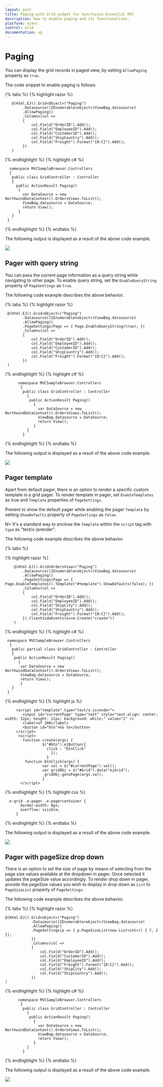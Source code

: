 ```yaml
---
layout: post
title: Paging with Grid widget for Syncfusion Essential MVC
description: How to enable paging and its functionalites.
platform: ejmvc
control: Grid
documentation: ug
---
```

# Paging

 You can display the grid records in paged view, by setting `AllowPaging` property as `true`.

The code snippet to enable paging is follows.

{% tabs %}
{% highlight razor %}

       @(Html.EJ().Grid<Object>("Paging")
            .Datasource((IEnumerable<object>)ViewBag.datasource)
            .AllowPaging()
            .Columns(col =>
            {
                col.Field("OrderID").Add();
                col.Field("EmployeeID").Add();
                col.Field("CustomerID").Add();
                col.Field("ShipCountry").Add();
                col.Field("Freight").Format("{0:C}").Add();
            })
       )
{% endhighlight  %} 
{% highlight c# %}

      namespace MVCSampleBrowser.Controllers
      {
       public class GridController : Controller
       { 
         public ActionResult Paging()
          {
            var DataSource = new NorthwindDataContext().OrdersViews.ToList();
            ViewBag.datasource = DataSource;
            return View();
          }
       }
     }    
 {% endhighlight  %}
 {% endtabs %} 
 
 The following output is displayed as a result of the above code example.
 
 ![](Paging_images/Paging_img1.png)

## Pager with query string


You can pass the current page information as a query string while navigating to other page. To enable query string, set the `EnableQueryString` property of `PageSettings` as `true`.

The following code example describes the above behavior.

{% tabs %}
{% highlight razor %}

     @(Html.EJ().Grid<Object>("Paging")
            .Datasource((IEnumerable<object>)ViewBag.datasource)
            .AllowPaging()
            .PageSettings(Page => { Page.EnableQueryString(true); })
            .Columns(col =>
            {
                col.Field("OrderID").Add();
                col.Field("EmployeeID").Add();
                col.Field("CustomerID").Add();
                col.Field("ShipCountry").Add();
                col.Field("Freight").Format("{0:C}").Add();
            })
     )            
 {% endhighlight  %} 
 {% highlight c# %} 
        
          namespace MVCSampleBrowser.Controllers
           {
            public class GridController : Controller
              { 
               public ActionResult Paging()
                 {
                   var DataSource = new NorthwindDataContext().OrdersViews.ToList();
                   ViewBag.datasource = DataSource;
                   return View();
                 }
              }   
            } 

 {% endhighlight  %}
 {% endtabs %} 

The following output is displayed as a result of the above code example.

 ![](Paging_images/Paging_img2.png)


## Pager template

Apart from default pager, there is an option to render a specific custom template in a grid pager. To render template in pager, set `EnableTemplates`  as true and `Template`  properties of `PageSettings`.

 Prevent to show the default pager while enabling the pager `Template`  by setting `ShowDefaults`  property of `PageSettings`  as `false`.

 N> It's a standard way to enclose the `Template`  within the `script` tag with `type` as "text/x-jsrender".

The following code example describes the above behavior.

{% tabs %} 

{% highlight razor %}

        @(Html.EJ().Grid<OrdersView>("Paging")
            .Datasource((IEnumerable<object>)ViewBag.datasource)
            .AllowPaging() 
            .PageSettings(Page => { Page.EnableTemplates().Template("#template").ShowDefaults(false); })
            .Columns(col =>
            {
                col.Field("OrderID").Add();
                col.Field("EmployeeID").Add();
                col.Field("ShipCity").Add();
                col.Field("ShipCountry").Add();
                col.Field("Freight").Format("{0:C}").Add();
            }).ClientSideEvents(e=>e.Create("create")) 
        )         
{% endhighlight  %}
{% highlight c# %}

     namespace MVCSampleBrowser.Controllers
      {
       public partial class GridController : Controller
       {
        public ActionResult Paging()
          {
           var DataSource = new NorthwindDataContext().OrdersViews.ToList();
           ViewBag.datasource = DataSource;
           return View();
           }
       }
     }

{% endhighlight  %}
{% highlight js %}

         <script id="template" type="text/x-jsrender">
            <input id="currentPage" type="text" style="text-align: center; width: 32px; height: 21px; background: white;" value="1" />
            <label>of 200</label>
            <button id="btn">Go to</button>
         </script>
          <script>
            function create(args) {
                     $("#btn").ejButton({
                       click : "btnClick"
                         });
                       }
             function btnClick(args) {
                     var val = $("#currentPage").val();
                     var gridObj = $("#Grid").data("ejGrid");
                      gridObj.gotoPage(args.val);
                     }
           </script>
{% endhighlight  %}
{% highlight css %}

     .e-grid .e-pager .e-pagercontainer {
	       border-width: 0px;
	       overflow: visible;
         }         
{% endhighlight  %} 
 {% endtabs %}  
 
 The following output is displayed as a result of the above code example.

![](Paging_images/Paging_img3.png)

## Pager with pageSize drop down

There is an option to set the size of page by means of selecting from the page size values available at the dropdown in pager. Once selected it updates the pageSize value accordingly. To render drop down in pager, provide the pageSize values you wish to display in drop down as `List` to `PageSizeList` property of `PageSettings`.

The following code example describes the above behavior.

{% tabs %}
{% highlight razor %}

    @(Html.EJ().Grid<object>("Paging")
                .Datasource((IEnumerable<object>)ViewBag.datasource)
                .AllowPaging()
                .PageSettings(p => { p.PageSizeList(new List<int>() { 7, 2 }); 
                })
                .Columns(col =>
                {
                    col.Field("OrderID").Add();
                    col.Field("CustomerID").Add();
                    col.Field("EmployeeID").Add();
                    col.Field("Freight").Format("{0:C}").Add();
                    col.Field("ShipCity").Add();
                    col.Field("ShipCountry").Add();
                })
    )

 {% endhighlight  %} 
 {% highlight c# %} 
        
          namespace MVCSampleBrowser.Controllers
           {
            public class GridController : Controller
              { 
               public ActionResult Paging()
                 {
                   var DataSource = new NorthwindDataContext().OrdersViews.ToList();
                   ViewBag.datasource = DataSource;
                   return View();
                 }
              }   
            } 

 {% endhighlight  %}
 {% endtabs %} 

The following output is displayed as a result of the above code example.

 ![](Paging_images/Paging_img6.png)
